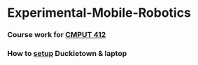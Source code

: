 # Experimental-Mobile-Robotics
### Course work for [CMPUT 412](https://apps.ualberta.ca/catalogue/course/cmput/412)

### How to [setup](https://docs.duckietown.org/daffy/duckietown-robotics-development/out/index.html) Duckietown & laptop 

